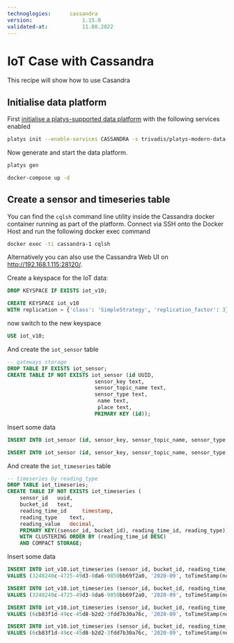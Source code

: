 ```yaml
---
technoglogies:      cassandra
version:				1.15.0
validated-at:			11.08.2022
---
```


# IoT Case with Cassandra

This recipe will show how to use Casandra 

## Initialise data platform

First [initialise a platys-supported data platform](../documentation/getting-started) with the following services enabled

```bash
platys init --enable-services CASSANDRA -s trivadis/platys-modern-data-platform -w 1.15.0
```

Now generate and start the data platform. 

```bash
platys gen

docker-compose up -d
```

## Create a sensor and timeseries table

You can find the `cqlsh` command line utility inside the Cassandra docker container running as part of the platform. Connect via SSH onto the Docker Host and run the following docker exec command

```bash
docker exec -ti cassandra-1 cqlsh
```

Alternatively you can also use the Cassandra Web UI on <http://192.168.1.115:28120/>.

Create a keyspace for the IoT data:

```sql
DROP KEYSPACE IF EXISTS iot_v10;

CREATE KEYSPACE iot_v10
WITH replication = {'class': 'SimpleStrategy', 'replication_factor': 3};
```

now switch to the new keyspace

```sql
USE iot_v10;
```

And create the `iot_sensor` table


```sql
-- gateways storage
DROP TABLE IF EXISTS iot_sensor;
CREATE TABLE IF NOT EXISTS iot_sensor (id UUID,
						    sensor_key text,
						    sensor_topic_name text,
						    sensor_type text,
							 name text,
							 place text,
							PRIMARY KEY (id));
```

Insert some data

```sql
INSERT INTO iot_sensor (id, sensor_key, sensor_topic_name, sensor_type, name, place) VALUES (3248240c-4725-49d3-8da6-9850bb69f2a0, 'st-1', '/environmentalSensor/stuttgart/1', 'environmental', 'Stuttgart-1', 'Stuttgart Server Room');

INSERT INTO iot_sensor (id, sensor_key, sensor_topic_name, sensor_type, name, place) VALUES (6cb83f1d-49cc-45d8-b2d2-3fdd7b30a76c, 'zh-1', 'ultrasonicSensor', 'distance', 'Zurich-1', 'Zurich IT');
```

And create the `iot_timeseries` table

```sql
-- timeseries by reading_type
DROP TABLE iot_timeseries;
CREATE TABLE IF NOT EXISTS iot_timeseries (
    sensor_id   uuid,
    bucket_id   text,
    reading_time_id     timestamp, 
    reading_type    text,
    reading_value	decimal,
    PRIMARY KEY((sensor_id, bucket_id), reading_time_id, reading_type))
    WITH CLUSTERING ORDER BY (reading_time_id DESC)
    AND COMPACT STORAGE;
```

Insert some data

```sql
INSERT INTO iot_v10.iot_timeseries (sensor_id, bucket_id, reading_time_id, reading_type, reading_value)
VALUES (3248240c-4725-49d3-8da6-9850bb69f2a0, '2020-09', toTimeStamp(now()), 'TEMP', 24.1);

INSERT INTO iot_v10.iot_timeseries (sensor_id, bucket_id, reading_time_id, reading_type, reading_value)
VALUES (3248240c-4725-49d3-8da6-9850bb69f2a0, '2020-09', toTimeStamp(now()), 'TEMP', 50);

```


```sql
INSERT INTO iot_v10.iot_timeseries (sensor_id, bucket_id, reading_time_id, reading_type, reading_value)
VALUES (6cb83f1d-49cc-45d8-b2d2-3fdd7b30a76c, '2020-09', toTimeStamp(now()), 'TEMP', 22.2);

INSERT INTO iot_v10.iot_timeseries (sensor_id, bucket_id, reading_time_id, reading_type, reading_value)
VALUES (6cb83f1d-49cc-45d8-b2d2-3fdd7b30a76c, '2020-09', toTimeStamp(now()), 'HUM', 45);
```
